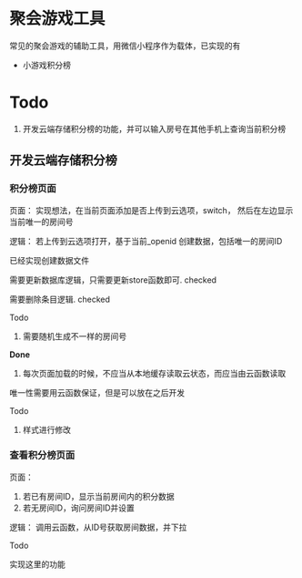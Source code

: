 # 聚会游戏工具

常见的聚会游戏的辅助工具，用微信小程序作为载体，已实现的有

- 小游戏积分榜

# Todo

1. 开发云端存储积分榜的功能，并可以输入房号在其他手机上查询当前积分榜



## 开发云端存储积分榜

### 积分榜页面

页面： 实现想法，在当前页面添加是否上传到云选项，switch， 然后在左边显示当前唯一的房间号

逻辑： 若上传到云选项打开，基于当前_openid 创建数据，包括唯一的房间ID

已经实现创建数据文件

需要更新数据库逻辑，只需要更新store函数即可. checked

需要删除条目逻辑. checked

Todo

1. 需要随机生成不一样的房间号

**Done**

1. 每次页面加载的时候，不应当从本地缓存读取云状态，而应当由云函数读取

唯一性需要用云函数保证，但是可以放在之后开发

Todo

1. 样式进行修改

### 查看积分榜页面

页面： 

1. 若已有房间ID，显示当前房间内的积分数据
2. 若无房间ID，询问房间ID并设置

逻辑： 调用云函数，从ID号获取房间数据，并下拉

Todo 

实现这里的功能

